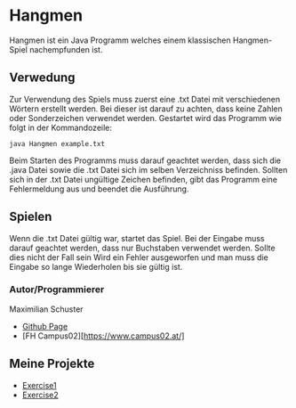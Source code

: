 # Hangmen
Hangmen ist ein Java Programm welches einem klassischen Hangmen-Spiel nachempfunden ist.
## Verwedung
Zur Verwendung des Spiels muss zuerst eine .txt Datei mit verschiedenen Wörtern erstellt werden. Bei dieser ist darauf zu achten, dass keine Zahlen oder Sonderzeichen verwendet werden. Gestartet wird das Programm wie folgt in der Kommandozeile:
````
java Hangmen example.txt
````
Beim Starten des Programms muss darauf geachtet werden, dass sich die .java Datei sowie die .txt Datei sich im selben Verzeichniss befinden.
Sollten sich in der .txt Datei ungültige Zeichen befinden, gibt das Programm eine Fehlermeldung aus und beendet die Ausführung.

## Spielen
Wenn die .txt Datei gültig war, startet das Spiel. Bei der Eingabe muss darauf geachtet werden, dass nur Buchstaben verwendet werden. Sollte dies nicht der Fall sein Wird ein Fehler ausgeworfen und man muss die Eingabe so lange Wiederholen bis sie gültig ist.



### Autor/Programmierer

Maximilian Schuster
- [Github Page](https://github.com/maxischuster/bsd23_schuster_maximilian.git)
- [FH Campus02][https://www.campus02.at/]

## Meine Projekte


- [Exercise1](exercise1.md)
- [Exercise2](exercise2.md)



[def]: https://www.campus02.at/